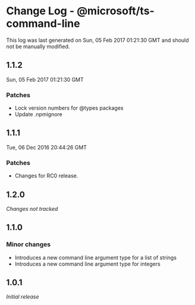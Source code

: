 # Change Log - @microsoft/ts-command-line

This log was last generated on Sun, 05 Feb 2017 01:21:30 GMT and should not be manually modified.

## 1.1.2
Sun, 05 Feb 2017 01:21:30 GMT

### Patches

- Lock version numbers for @types packages
- Update .npmignore

## 1.1.1
Tue, 06 Dec 2016 20:44:26 GMT

### Patches

- Changes for RC0 release.

## 1.2.0

*Changes not tracked*

## 1.1.0

### Minor changes

- Introduces a new command line argument type for a list of strings
- Introduces a new command line argument type for integers

## 1.0.1

*Initial release*


